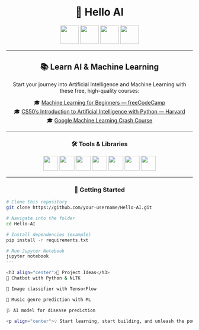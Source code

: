 <h1 align="center">🤖 Hello AI</h1>

<p align="center">
  <img src="https://cdn.jsdelivr.net/gh/devicons/devicon/icons/python/python-original.svg" width="50" height="50"/>
  <img src="https://cdn.jsdelivr.net/gh/devicons/devicon/icons/pytorch/pytorch-original.svg" width="50" height="50"/>
  <img src="https://cdn.jsdelivr.net/gh/devicons/devicon/icons/tensorflow/tensorflow-original.svg" width="50" height="50"/>
  <img src="https://cdn.jsdelivr.net/gh/devicons/devicon/icons/jupyter/jupyter-original.svg" width="50" height="50"/>
</p>

---

<h2 align="center">📚 Learn AI & Machine Learning</h2>

<p align="center">Start your journey into Artificial Intelligence and Machine Learning with these free, high-quality courses:</p>

<p align="center">
  🎓 <a href="https://www.freecodecamp.org/learn/machine-learning-with-python/">Machine Learning for Beginners — freeCodeCamp</a><br>
  🎓 <a href="https://cs50.harvard.edu/ai/2020/">CS50’s Introduction to Artificial Intelligence with Python — Harvard</a><br>
  🎓 <a href="https://developers.google.com/machine-learning/crash-course">Google Machine Learning Crash Course</a>
</p>

---

<h3 align="center">🛠 Tools & Libraries</h3>

<p align="center">
  <img src="https://cdn.jsdelivr.net/gh/devicons/devicon/icons/python/python-original.svg" width="40" height="40"/>
  <img src="https://cdn.jsdelivr.net/gh/devicons/devicon/icons/tensorflow/tensorflow-original.svg" width="40" height="40"/>
  <img src="https://cdn.jsdelivr.net/gh/devicons/devicon/icons/pytorch/pytorch-original.svg" width="40" height="40"/>
  <img src="https://cdn.jsdelivr.net/gh/devicons/devicon/icons/jupyter/jupyter-original.svg" width="40" height="40"/>
  <img src="https://cdn.jsdelivr.net/gh/devicons/devicon/icons/numpy/numpy-original.svg" width="40" height="40"/>
  <img src="https://cdn.jsdelivr.net/gh/devicons/devicon/icons/pandas/pandas-original.svg" width="40" height="40"/>
  <img src="https://cdn.jsdelivr.net/gh/devicons/devicon/icons/opencv/opencv-original.svg" width="40" height="40"/>
</p>

---

<h3 align="center">🚀 Getting Started</h3>

```bash
# Clone this repository
git clone https://github.com/your-username/Hello-AI.git

# Navigate into the folder
cd Hello-AI

# Install dependencies (example)
pip install -r requirements.txt

# Run Jupyter Notebook
jupyter notebook
---

<h3 align="center">🌟 Project Ideas</h3>
🤖 Chatbot with Python & NLTK

📸 Image classifier with TensorFlow

🎵 Music genre prediction with ML

🩺 AI model for disease prediction

<p align="center">💡 Start learning, start building, and unleash the power of AI!</p>
